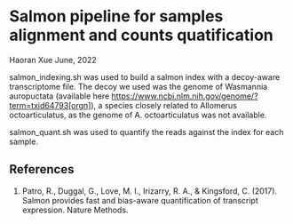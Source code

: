 Salmon pipeline for samples alignment and counts quatification
================
Haoran Xue
June, 2022

salmon_indexing.sh was used to build a salmon index with a decoy-aware transcriptome file. The decoy we used was the genome of Wasmannia auropuctata (available here https://www.ncbi.nlm.nih.gov/genome/?term=txid64793[orgn]), a species closely related to Allomerus octoarticulatus, as the genome of A. octoarticulatus was not available.

salmon_quant.sh was used to quantify the reads against the index for each sample.

## __References__
1. Patro, R., Duggal, G., Love, M. I., Irizarry, R. A., & Kingsford, C. (2017). Salmon provides fast and bias-aware quantification of transcript expression. Nature Methods.

